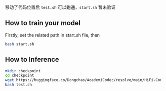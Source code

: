 移动了代码位置后 `test.sh` 可以跑通，`start.sh` 暂未验证
## How to train your model
Firstly, set the related path in start.sh file, then <br>
```bash
bash start.sh
```

## How to Inference
```bash
mkdir checkpoint
cd checkpoint
wget https://huggingface.co/Dongchao/AcademiCodec/resolve/main/HiFi-Codec-24k-320d
bash test.sh
```
